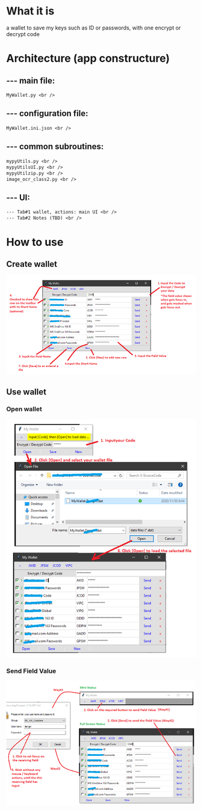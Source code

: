 # What it is
a wallet to save my keys such as ID or passwords, with one encrypt or decrypt code

# Architecture (app constructure)
## --- main file: 
    MyWallet.py <br />

## --- configuration file: 
    MyWallet.ini.json <br />

## --- common subroutines: 
    mypyUtils.py <br />
    mypyUtilsUI.py <br />
    mypyUtilzip.py <br />
    image_ocr_class2.py <br />

## --- UI: 
    --- Tab#1 wallet, actions: main UI <br />
    --- Tab#2 Notes (TBD) <br />

# How to use
## Create wallet
<img src="/MyWallet_How-to-create.png" width=800 />

## Use wallet
### Open wallet
<img src="/MyWallet_How-to-open.png" width=800 />

### Send Field Value
<img src="/MyWallet_How-to-send.png" width=800 />
